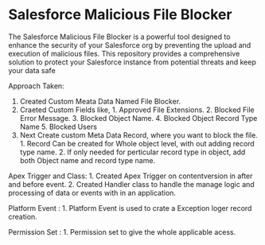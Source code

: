 # Salesforce Malicious File Blocker
The Salesforce Malicious File Blocker is a powerful tool designed to enhance the security of your Salesforce org by preventing the upload and execution of malicious files. 
This repository provides a comprehensive solution to protect your Salesforce instance from potential threats and keep your data safe

Approach Taken:
  1. Created Custom Meata Data Named File Blocker.
  2. Craeted Custom Fields like,
          1. Approved File Extensions.
          2. Blocked File Error Message.
          3. Blocked Object Name.
          4. Blocked Object Record Type Name
          5. Blocked Users
  3. Next Create custom Meta Data Record, where you want to block the file.
           1. Record Can be created for Whole object level, with out adding record type name.
           2. If only needed for perticular record type in object, add both Object name and record type name.


  Apex Trigger and Class: 
            1. Created Apex Trigger on contentversion in after and before event.
            2. Created Handler class to handle the manage logic and processing of data or events with in an application.

  Platform Event : 
            1. Platform Event is used to crate a Exception loger record creation.


  Permission Set : 
             1. Permission set to give the whole applicable acess. 

